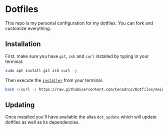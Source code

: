 # Dotfiles

This repo is my personal configuration for my dotfiles. You can fork and customize everything.

## Installation

First, make sure you have `git`, `zsh` and `curl` installed by typing in your terminal:
```bash
sudo apt install git zsh curl -y
```
Then execute the [`installer`](installer) from your terminal.

```bash
bash <(curl -s https://raw.githubusercontent.com/Cenadros/Dotfiles/main/installer)
```
## Updating

Once installed you'll have available the alias `dot_update` which will update dotfiles as well 
as its dependencies.
